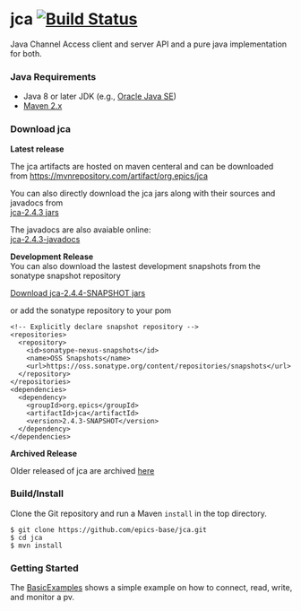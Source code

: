 # jca [![Build Status](https://travis-ci.org/epics-base/jca.svg?branch=master)](https://travis-ci.org/epics-base/jca)

Java Channel Access client and server API and a pure java implementation for both.

### Java Requirements

- Java 8 or later JDK (e.g., [Oracle Java SE](http://www.oracle.com/technetwork/java/javase/downloads/jdk8-downloads-2133151.html))
- [Maven 2.x](https://maven.apache.org/)

### Download jca

**Latest release**  

The jca artifacts are hosted on maven centeral and can be downloaded from https://mvnrepository.com/artifact/org.epics/jca  

You can also directly download the jca jars along with their sources and javadocs from    
[jca-2.4.3 jars](https://repo1.maven.org/maven2/org/epics/jca/2.4.3/)

The javadocs are also avaiable online:  
[jca-2.4.3-javadocs](https://www.javadoc.io/doc/org.epics/jca/latest/index.html)

**Development Release**  
You can also download the lastest development snapshots from the sonatype snapshot repository

[Download jca-2.4.4-SNAPSHOT jars](https://oss.sonatype.org/content/repositories/snapshots/org/epics/jca/2.4.4-SNAPSHOT/)

or add the sonatype repository to your pom

```
<!-- Explicitly declare snapshot repository -->
<repositories>
  <repository>
    <id>sonatype-nexus-snapshots</id>
    <name>OSS Snapshots</name>
    <url>https://oss.sonatype.org/content/repositories/snapshots</url>
  </repository>
</repositories>
<dependencies>
  <dependency>
    <groupId>org.epics</groupId>
    <artifactId>jca</artifactId>
    <version>2.4.3-SNAPSHOT</version>
  </dependency>
</dependencies>
```

**Archived Release**  

Older released of jca are archived [here](https://repo1.maven.org/maven2/org/epics/jca/)

### Build/Install

Clone the Git repository and run a Maven `install` in the top directory.
```
$ git clone https://github.com/epics-base/jca.git
$ cd jca
$ mvn install
```
### Getting Started

The [BasicExamples](https://github.com/epics-base/jca/blob/master/test/gov/aps/jca/test/BasicExample.java) shows a simple example on how to connect, read, write, and monitor a pv.
